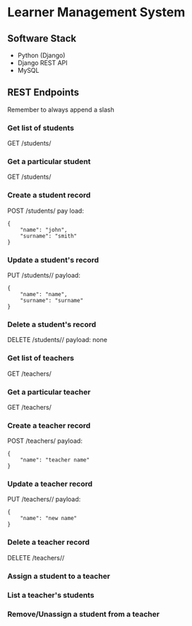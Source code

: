 # Learner Management System
## Software Stack

* Python (Django)
* Django REST API
* MySQL

## REST Endpoints
Remember to always append a slash

### Get list of students
GET /students/

### Get a particular student
GET /students/<id>

### Create a student record
POST /students/
pay load:
```
{
    "name": "john",
    "surname": "smith"
}
```

### Update a student's record
PUT /students/<id>/
payload:
```
{
    "name": "name",
    "surname": "surname"
}
```

### Delete a student's record
DELETE /students/<id>/
payload: none

### Get list of teachers
GET /teachers/

### Get a particular teacher
GET /teachers/<id>

### Create a teacher record
POST /teachers/
payload:
```
{
    "name": "teacher name"
}
```

### Update a teacher record
PUT /teachers/<id>/
payload:
```
{
    "name": "new name"
}
```

### Delete a teacher record
DELETE /teachers/<id>/

### Assign a student to a teacher

### List a teacher's students

### Remove/Unassign a student from a teacher
